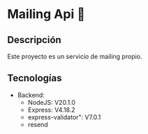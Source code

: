 # Mailing Api 📧
## Descripción
Este proyecto es un servicio de mailing propio.

## Tecnologías
- Backend:
  - NodeJS: V20.1.0
  - Express: V4.18.2
  - express-validator": V7.0.1
  - resend

<!--## Instalación
Para instalar el proyecto, se debe clonar el repositorio y luego instalar las dependencias con el comando `npm install`.

## Ejecución
Para ejecutar el proyecto de manera local, una vez agregadas las variables de entorno correspondientes y se debe ejecutar el comando `npm run dev` en cada carpeta (backend)-->
